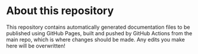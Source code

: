 # About this repository

This repository contains automatically generated documentation files to be published using GitHub Pages, built and pushed by GitHub Actions from the main repo, which is where changes should be made. Any edits you make here will be overwritten!

